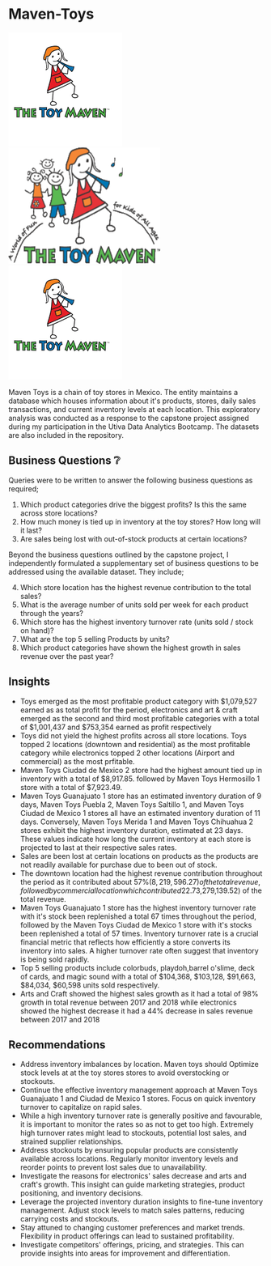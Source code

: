 # Maven-Toys
![maven](https://github.com/panndda/Maven-Toys/blob/main/maven2.png) <img src="https://github.com/panndda/Maven-Toys/blob/main/maven.png" width="300" height="230" />   ![maven2](https://github.com/panndda/Maven-Toys/blob/main/maven2.png)

Maven Toys is a chain of toy stores in Mexico. The entity maintains a database which houses information about it's products, stores, daily sales transactions, and current inventory levels at each location.
This exploratory analysis was conducted as a response to the capstone project assigned during my participation in the Utiva Data Analytics Bootcamp.
The datasets are also included in the repository.

## Business Questions ❔
Queries were to be written to answer the following business questions as required;

1. Which product categories drive the biggest profits? Is this the same across store
locations?
2. How much money is tied up in inventory at the toy stores? How long will it last?
3. Are sales being lost with out-of-stock products at certain locations?

Beyond the business questions outlined by the capstone project, I independently formulated a supplementary set of business questions to be addressed using the available dataset. They include;

4. Which store location has the highest revenue contribution to the total sales?
5. What is the average number of units sold per week for each product through the years?
6. Which store has the highest inventory turnover rate (units sold / stock on hand)?
7. What are the top 5 selling Products by units?
8. Which product categories have shown the highest growth in sales revenue over the past year?

## Insights
* Toys emerged as the most profitable product category with $1,079,527 earned as as total profit for the period, electronics and art & craft emerged as the second and third most profitable categories with a total of $1,001,437 and $753,354 earned as profit respectively
* Toys did not yield the highest profits across all store locations. Toys topped 2 locations (downtown and residential) as the most profitable category while electronics topped 2 other locations (Airport and commercial) as the most prfitable.
* Maven Toys Ciudad de Mexico 2 store had the highest amount tied up in inventory with a total of $8,917.85. followed by Maven Toys Hermosillo 1 store with a total of $7,923.49.
* Maven Toys Guanajuato 1 store has an estimated inventory duration of 9 days, Maven Toys Puebla 2, Maven Toys Saltillo 1, and Maven Toys Ciudad de Mexico 1 stores all have an estimated inventory duration of 11 days. Conversely, Maven Toys Merida 1 and Maven Toys Chihuahua 2 stores exhibit the highest inventory duration, estimated at 23 days. These values indicate how long the current inventory at each store is projected to last at their respective sales rates.
* Sales are been lost at certain locations on products as the products are not readily available for purchase due to been out of stock.
* The downtown location had the highest revenue contribution throughout the period as it contributed about 57%($8,219,596.27) of the total revenue, followed by commercial location which contributed 22.7%($3,279,139.52) of the total revenue.
* Maven Toys Guanajuato 1 store has the highest inventory turnover rate with it's stock been replenished a total 67 times throughout the period, followed by the Maven Toys Ciudad de Mexico 1 store with it's stocks been replenished a total of 57 times. Inventory turnover rate is a crucial financial metric that reflects how efficiently a store converts its inventory into sales. A higher turnover rate often suggest that inventory is being sold rapidly.
* Top 5 selling products include colorbuds, playdoh,barrel o'slime, deck of cards, and magic sound with a total of $104,368, $103,128, $91,663, $84,034, $60,598 units sold respectively.
* Arts and Craft showed the highest sales growth as it had a total of 98% growth in total revenue between 2017 and 2018 while electronics showed the highest decrease it had a 44% decrease in sales revenue between 2017 and 2018

## Recommendations
* Address inventory imbalances by location. Maven toys should Optimize stock levels at at the toy stores stores to avoid overstocking or stockouts.
* Continue the effective inventory management approach at Maven Toys Guanajuato 1 and Ciudad de Mexico 1 stores. Focus on quick inventory turnover to capitalize on rapid sales.
* While a high inventory turnover rate is generally positive and favourable, it is important to monitor the rates so as not to get too high. Extremely high turnover rates might lead to stockouts, potential lost sales, and strained supplier relationships.
* Address stockouts by ensuring popular products are consistently available across locations. Regularly monitor inventory levels and reorder points to prevent lost sales due to unavailability.
* Investigate the reasons for electronics' sales decrease and arts and craft's growth. This insight can guide marketing strategies, product positioning, and inventory decisions.
*  Leverage the projected inventory duration insights to fine-tune inventory management. Adjust stock levels to match sales patterns, reducing carrying costs and stockouts.
*  Stay attuned to changing customer preferences and market trends. Flexibility in product offerings can lead to sustained profitability.
*  Investigate competitors' offerings, pricing, and strategies. This can provide insights into areas for improvement and differentiation.
